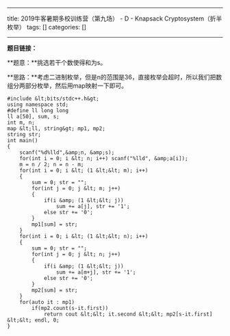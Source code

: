 
--- 
title:  2019牛客暑期多校训练营（第九场） - D - Knapsack Cryptosystem（折半枚举） 
tags: []
categories: [] 

---
**题目链接：**

**题意：**挑选若干个数使得和为s。

**思路：**考虑二进制枚举，但是n的范围是36，直接枚举会超时，所以我们把数组分两部分枚举，然后用map映射一下即可。

```
#include &lt;bits/stdc++.h&gt;
using namespace std;
#define ll long long
ll a[50], sum, s;
int m, n;
map &lt;ll, string&gt; mp1, mp2;
string str;
int main()
{
    scanf("%d%lld",&amp;n, &amp;s);
    for(int i = 0; i &lt; n; i++) scanf("%lld", &amp;a[i]);
    m = n / 2; n = n - m;
    for(int i = 0; i &lt; (1 &lt;&lt; m); i++)
    {
        sum = 0; str = "";
        for(int j = 0; j &lt; m; j++)
        {
            if(i &amp; (1 &lt;&lt; j))
                sum += a[j], str += '1';
            else str += '0';
        }
        mp1[sum] = str;
    }
    for(int i = 0; i &lt; (1 &lt;&lt; n); i++)
    {
        sum = 0; str = "";
        for(int j = 0; j &lt; n; j++)
        {
            if(i &amp; (1 &lt;&lt; j))
                sum += a[m+j], str += '1';
            else str += '0';
        }
        mp2[sum] = str;
    }
    for(auto it : mp1)
        if(mp2.count(s-it.first))
            return cout &lt;&lt; it.second &lt;&lt; mp2[s-it.first] &lt;&lt; endl, 0;
}

```

 
